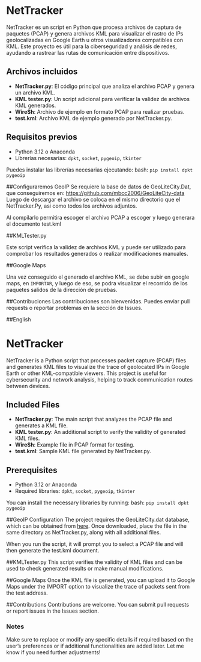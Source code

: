 # NetTracker

NetTracker es un script en Python que procesa archivos de captura de paquetes (PCAP) y genera archivos KML para visualizar el rastro de IPs geolocalizadas en Google Earth u otros
visualizadores compatibles con KML. Este proyecto es útil para la ciberseguridad y análisis de redes, ayudando a rastrear las rutas de comunicación entre dispositivos.

## Archivos incluidos

- **NetTracker.py**: El código principal que analiza el archivo PCAP y genera un archivo KML.
- **KML tester.py**: Un script adicional para verificar la validez de archivos KML generados.
- **WireSh**: Archivo de ejemplo en formato PCAP para realizar pruebas.
- **test.kml**: Archivo KML de ejemplo generado por NetTracker.py.

## Requisitos previos

- Python 3.12 o Anaconda
- Librerías necesarias: `dpkt`, `socket`, `pygeoip`, `tkinter`

Puedes instalar las librerías necesarias ejecutando:
bash:
`pip install dpkt pygeoip`


##Configuraremos GeoIP
Se requiere la base de datos de GeoLiteCity.Dat, que conseguiremos en: https://github.com/mbcc2006/GeoLiteCity-data
Luego de descargar el archivo se coloca en el mismo directorio que el NetTracker.Py, asi como todos los archivos adjuntos.

Al compilarlo permitira escoger el archivo PCAP a escoger y luego generara el documento test.kml


##KMLTester.py

Este script verifica la validez de archivos KML y puede ser utilizado para comprobar los resultados generados o realizar modificaciones manuales.


##Google Maps

Una vez conseguido el generado el archivo KML, se debe subir en google maps, en `IMPORTAR`, y luego de eso, se podra visualizar el recorrido de los paquetes salidos de la dirección de pruebas.


##Contribuciones
Las contribuciones son bienvenidas. Puedes enviar pull requests o reportar problemas en la sección de Issues.


##English

# NetTracker

NetTracker is a Python script that processes packet capture (PCAP) files and generates KML files to visualize the trace of geolocated IPs in Google Earth or other KML-compatible viewers. 
This project is useful for cybersecurity and network analysis, helping to track communication routes between devices.

## Included Files

- **NetTracker.py**: The main script that analyzes the PCAP file and generates a KML file.
- **KML tester.py**: An additional script to verify the validity of generated KML files.
- **WireSh**: Example file in PCAP format for testing.
- **test.kml**: Sample KML file generated by NetTracker.py.

## Prerequisites

- Python 3.12 or Anaconda
- Required libraries: `dpkt`, `socket`, `pygeoip`, `tkinter`

You can install the necessary libraries by running:
bash:
`pip install dpkt pygeoip`

##GeoIP Configuration
The project requires the GeoLiteCity.dat database, which can be obtained from [here](https://github.com/mbcc2006/GeoLiteCity-data).
Once downloaded, place the file in the same directory as NetTracker.py, along with all additional files.

When you run the script, it will prompt you to select a PCAP file and will then generate the test.kml document.

##KMLTester.py
This script verifies the validity of KML files and can be used to check generated results or make manual modifications.

##Google Maps
Once the KML file is generated, you can upload it to Google Maps under the IMPORT option to visualize the trace of packets sent from the test address.

##Contributions
Contributions are welcome. You can submit pull requests or report issues in the Issues section.


### Notes
Make sure to replace or modify any specific details if required based on the user’s preferences or if additional functionalities are added later. 
Let me know if you need further adjustments!

